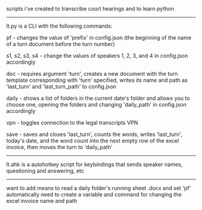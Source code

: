 scripts i've created to transcribe court hearings and to learn python

---

lt.py is a CLI with the following commands:

pf - changes the value of 'prefix' in config.json (the beginning of the name of a turn document before the turn number)

s1, s2, s3, s4 - change the values of speakers 1, 2, 3, and 4 in config.json accordingly

doc - requires argument 'turn', creates a new document with the turn template corresponding with 'turn' specified, writes its name and path as 'last_turn' and 'last_turn_path' to config.json

daily - shows a list of folders in the current date's folder and allows you to choose one, opening the folders and changing 'daily_path' in config.json accordingly

vpn - toggles connection to the legal transcripts VPN

save - saves and closes 'last_turn', counts the words, writes 'last_turn', today's date, and the word count into the next empty row of the excel invoice, then moves the turn to 'daily_path'

---

lt.ahk is a autohotkey script for keybindings that sends speaker names, questioning and answering, etc

---

want to add means to read a daily folder's running sheet .docx and set 'pf' automatically 
need to create a variable and command for changing the excel invoice name and path
